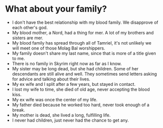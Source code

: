 # What about your family?
- I don't have the best relationship with my blood family. We disapprove of each other's god.
- My blood mother, a Nord, had a thing for mer. A lot of my brothers and sisters are mer.
- My blood family has spread through all of Tamriel, it's not unlikely we will meet one of those Molag Bal worshippers.
- My family doesn't share my last name, since that is more of a title given to me.
- There is no family in Skyrim right now as far as I know.
- My sister may be long dead, but she had children. Some of her descendants are still alive and well. They sometimes send letters asking for advice and talking about their lives.
- My ex wife and I split after a few years, but stayed in contact.
- I lost my wife to time, she died of old age, never accepting the blood kiss.
- My ex wife was once the center of my life.
- My father died because he worked too hard, never took enough of a break.
- My mother is dead, she lived a long, fulfilling life.
- I never had children, just never had the chance to get any.
